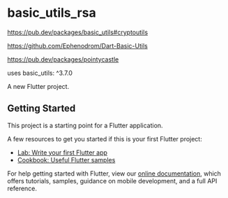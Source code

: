 # basic_utils_rsa

https://pub.dev/packages/basic_utils#cryptoutils

https://github.com/Ephenodrom/Dart-Basic-Utils

https://pub.dev/packages/pointycastle

uses basic_utils: ^3.7.0

A new Flutter project.

## Getting Started

This project is a starting point for a Flutter application.

A few resources to get you started if this is your first Flutter project:

- [Lab: Write your first Flutter app](https://flutter.dev/docs/get-started/codelab)
- [Cookbook: Useful Flutter samples](https://flutter.dev/docs/cookbook)

For help getting started with Flutter, view our
[online documentation](https://flutter.dev/docs), which offers tutorials,
samples, guidance on mobile development, and a full API reference.
